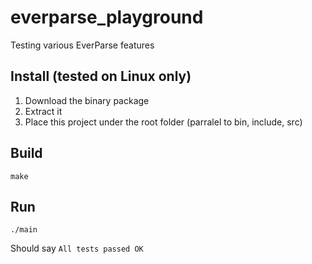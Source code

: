 # everparse_playground

Testing various EverParse features

## Install (tested on Linux only)
1. Download the binary package
2. Extract it
3. Place this project under the root folder (parralel to bin, include, src)

## Build
```
make
```

## Run
```
./main
```
Should say `All tests passed OK`
